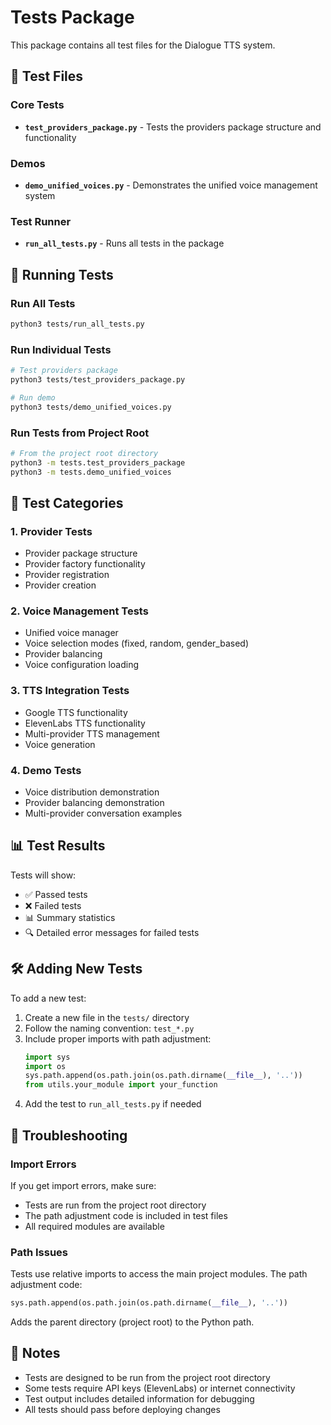 # Tests Package

This package contains all test files for the Dialogue TTS system.

## 📁 Test Files

### Core Tests
- **`test_providers_package.py`** - Tests the providers package structure and functionality

### Demos
- **`demo_unified_voices.py`** - Demonstrates the unified voice management system

### Test Runner
- **`run_all_tests.py`** - Runs all tests in the package

## 🚀 Running Tests

### Run All Tests
```bash
python3 tests/run_all_tests.py
```

### Run Individual Tests
```bash
# Test providers package
python3 tests/test_providers_package.py

# Run demo
python3 tests/demo_unified_voices.py
```

### Run Tests from Project Root
```bash
# From the project root directory
python3 -m tests.test_providers_package
python3 -m tests.demo_unified_voices
```

## 🧪 Test Categories

### 1. **Provider Tests**
- Provider package structure
- Provider factory functionality
- Provider registration
- Provider creation

### 2. **Voice Management Tests**
- Unified voice manager
- Voice selection modes (fixed, random, gender_based)
- Provider balancing
- Voice configuration loading

### 3. **TTS Integration Tests**
- Google TTS functionality
- ElevenLabs TTS functionality
- Multi-provider TTS management
- Voice generation

### 4. **Demo Tests**
- Voice distribution demonstration
- Provider balancing demonstration
- Multi-provider conversation examples

## 📊 Test Results

Tests will show:
- ✅ Passed tests
- ❌ Failed tests
- 📊 Summary statistics
- 🔍 Detailed error messages for failed tests

## 🛠️ Adding New Tests

To add a new test:

1. Create a new file in the `tests/` directory
2. Follow the naming convention: `test_*.py`
3. Include proper imports with path adjustment:
   ```python
   import sys
   import os
   sys.path.append(os.path.join(os.path.dirname(__file__), '..'))
   from utils.your_module import your_function
   ```
4. Add the test to `run_all_tests.py` if needed

## 🔧 Troubleshooting

### Import Errors
If you get import errors, make sure:
- Tests are run from the project root directory
- The path adjustment code is included in test files
- All required modules are available

### Path Issues
Tests use relative imports to access the main project modules. The path adjustment code:
```python
sys.path.append(os.path.join(os.path.dirname(__file__), '..'))
```
Adds the parent directory (project root) to the Python path.

## 📝 Notes

- Tests are designed to be run from the project root directory
- Some tests require API keys (ElevenLabs) or internet connectivity
- Test output includes detailed information for debugging
- All tests should pass before deploying changes
